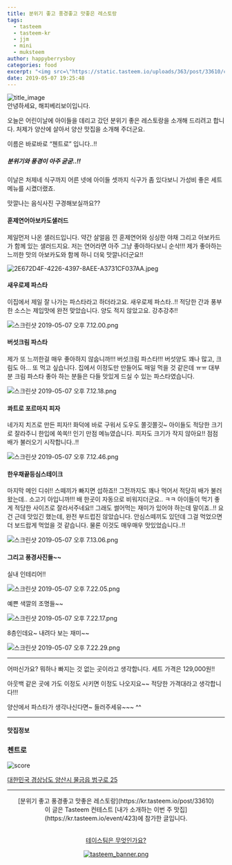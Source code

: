 ```yaml
---
title: 분위기 좋고 풍경좋고 맛좋은 레스토랑
tags:
  - tasteem
  - tasteem-kr
  - jjm
  - mini
  - muksteem
author: happyberrysboy
categories: food
excerpt: "<img src=\"https://static.tasteem.io/uploads/363/post/33610/content_135c91bf-04c8-4b0b-be3d-75f050c47ea1.png\" />\r\n![title_image]( <br/> 안녕하세요, 해피베리보이입니다.  오늘은 어린이날에 아이들을 데리고 갔던 분위기 좋은 레스토랑을 소개해 드리려고 합니다. 처제가 양산에 살아서 양산 맛집을 소개해 주더군요.  이름은 바로바로 “첸트로” 입니다..!!   ##### 분위기와 풍경이 아주 굳굳..!!  이날은 처제네 식구까지 어른 넷에 아이들 셋까지 식구....."
date: 2019-05-07 19:25:48
---
```


![title_image](https://static.tasteem.io/uploads/363/post/33610/content_135c91bf-04c8-4b0b-be3d-75f050c47ea1.png)
<br/>
안녕하세요, 해피베리보이입니다.

오늘은 어린이날에 아이들을 데리고 갔던 분위기 좋은 레스토랑을 소개해 드리려고 합니다.
처제가 양산에 살아서 양산 맛집을 소개해 주더군요.

이름은 바로바로 “첸트로” 입니다..!! 

##### 분위기와 풍경이 아주 굳굳..!!

이날은 처제네 식구까지 어른 넷에 아이들 셋까지 식구가 좀 있다보니 가성비 좋은 세트메뉴를 시켰더랬죠.

맛깔나는 음식사진 구경해보실까요??

#### 훈제연어아보카도샐러드

제일먼저 나온 샐러드입니다.
약간 살얼음 낀 훈제연어와 싱싱한 야채 그리고 아보카드가 함께 있는 샐러드지요. 저는 연어라면 아주 그냥 좋아하다보니 순삭!!! 제가 좋아하는 느끼한 맛의 아보카도와 함께 하니 더욱 맛깔나더군요!!

![2E672D4F-4226-4397-8AEE-A3731CF037AA.jpeg](https://static.tasteem.io/uploads/image/image/170200/4fa0ae46-c140-4665-b8a3-669ac6c1dda6.jpeg)


#### 새우로제 파스타

이집에서 제일 잘 나가는 파스타라고 하더라고요. 새우로제 파스타..!! 적당한 간과 풍부한 소스는 제입맛에 완전 맞았습니다. 양도 적지 않았고요. 강추강추!!

![스크린샷 2019-05-07 오후 7.12.00.png](https://static.tasteem.io/uploads/image/image/170208/4fa0ae46-c140-4665-b8a3-669ac6c1dda6.png)

#### 버섯크림 파스타

제가 또 느끼한걸 매우 좋아하지 않숩니까!!! 버섯크림 파스타!!! 버섯양도 꽤나 많고, 크림도 아... 또 먹고 싶습니다. 집에서 이정도만 만들어도 매일 먹을 것 같은데 ㅠㅠ
대부분 크림 파스타 좋아 하는 분들은 다들 맛있게 드실 수 있는 파스타였습니다.


![스크린샷 2019-05-07 오후 7.12.18.png](https://static.tasteem.io/uploads/image/image/170211/4fa0ae46-c140-4665-b8a3-669ac6c1dda6.png)


#### 콰트로 포르마지 피자

네가지 치즈로 만든 피자!! 화덕에 바로 구워서 도우도 쫄깃쫄깃~ 아이들도 적당한 크기로 잘라주니 한입에 쏙쏙!! 인기 만점 메뉴였습니다. 피자도 크기가 작지 않아요!! 점점 배가 불러오기 시작합니다..!!


![스크린샷 2019-05-07 오후 7.12.46.png](https://static.tasteem.io/uploads/image/image/170212/4fa0ae46-c140-4665-b8a3-669ac6c1dda6.png)

#### 한우채끝등심스테이크

마지막 메인 디쉬!! 스떼끼가 빠지면 섭하죠!!
그전까지도 꽤나 먹어서 적당히 배가 불러 왔는데.. 소고기 아입니까!!! 배 한곳이 자동으로 비워지더군요.. ㅋㅋ 아이들이 먹기 좋게 적당한 사이즈로 잘라서주네요!! 그래도 썰어먹는 재미가 있어야 하는데 말이죠..!! 요건 근데 맛있긴 했는데, 완전 부드럽진 않았습니다. 안심스떼끼도 있던데 그걸 먹었으면 더 보드랍게 먹었을 것 같습니다. 물론 이것도 매우매우 맛있었습니다..!!


![스크린샷 2019-05-07 오후 7.13.06.png](https://static.tasteem.io/uploads/image/image/170215/4fa0ae46-c140-4665-b8a3-669ac6c1dda6.png)


#### 그리고 풍경사진들~~

실내 인테리어!!

![스크린샷 2019-05-07 오후 7.22.05.png](https://static.tasteem.io/uploads/image/image/170218/4fa0ae46-c140-4665-b8a3-669ac6c1dda6.png)

예쁜 색깔의 조명들~~


![스크린샷 2019-05-07 오후 7.22.17.png](https://static.tasteem.io/uploads/image/image/170220/4fa0ae46-c140-4665-b8a3-669ac6c1dda6.png)

8층인데요~ 내려다 보는 재미~~

![스크린샷 2019-05-07 오후 7.22.29.png](https://static.tasteem.io/uploads/image/image/170221/4fa0ae46-c140-4665-b8a3-669ac6c1dda6.png)



___

어떠신가요? 뭐하나 빠지는 것 없는 곳이라고 생각합니다.  세트 가격은 129,000원!!

아웃백 같은 곳에 가도 이정도 시키면 이정도 나오지요~~ 적당한 가격대라고 생각합니다!!!

양산에서 파스타가 생각나신다면~ 들러주세유~~~ ^^

---------------------
#### 맛집정보
### 첸트로
![score](https://static.tasteem.io/images/steem/2Crowns.png)

[대한민국 경상남도 양산시 물금읍 범구로 25](https://kr.tasteem.io/post/33610#map)

-----------------------------------------
<center>[분위기 좋고 풍경좋고 맛좋은 레스토랑](https://kr.tasteem.io/post/33610)
<br/>이 글은 Tasteem 컨테스트
 [내가 소개하는  이번 주 맛집](https://kr.tasteem.io/event/423)에 참가한 글입니다.

<br/>[테이스팀은 무엇인가요?](https://kr.tasteem.io/about)

[![tasteem_banner.png](https://static.tasteem.io/images/tasteem_banner_v3.png)](https://kr.tasteem.io)</center>
